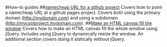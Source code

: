 #How-to guides
##[namecheap URL for a github project](/namecheap-url.md)
Covers how to point a namecheap URL at a github pages project. Covers both using the primary domain (http://mydomain.com) and using a subdomain (http://mycoolproject.mydomain.com).
##[Make an HTML canvas fill the window](canvas_size.md)
Covers how to make an HTML canvas fill the whole window using jQuery. Includes using jQuery to dynamically resize the window. An additional section covers doing it statically without jQuery.
